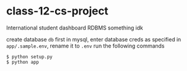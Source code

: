 # class-12-cs-project

International student dashboard RDBMS something idk

create database `db` first in mysql, enter database creds as specified in `app/.sample.env`, rename it to `.env`
run the following commands

```console
$ python setup.py
$ python app
```